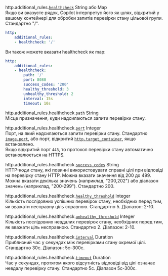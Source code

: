 <span class="parent-field">http.additional_rules.</span><a id="http-additional-rules-healthcheck" href="#http-additional-rules-healthcheck" class="field">`healthcheck`</a> <span class="type">String або Map</span>  
Якщо ви вказуєте рядок, Copilot інтерпретує його як шлях, відкритий у вашому контейнері для обробки запитів перевірки стану цільової групи. Стандартно "/".

```yaml
http:
    additional_rules:
    - healthcheck: '/'
```

Ви також можете вказати healthcheck як map:

```yaml
http:
    additional_rules:
    - healthcheck:
        path: '/'
        port: 8080
        success_codes: '200'
        healthy_threshold: 3
        unhealthy_threshold: 2
        interval: 15s
        timeout: 10s
```

<span class="parent-field">http.additional_rules.healthcheck.</span><a id="http-additional-rules-healthcheck-path" href="#http-additional-rules-healthcheck-path" class="field">`path`</a> <span class="type">String</span>  
    Місце призначення, куди надсилаються запити перевірки стану.

<span class="parent-field">http.additional_rules.healthcheck.</span><a id="http-additional-rules-healthcheck-port" href="#http-additional-rules-healthcheck-port" class="field">`port`</a> <span class="type">Integer</span>  
    Порт, на який надсилаються запити перевірки стану. Стандартно [`image.port`](./#image-port), або порт, відкритий [`http.target_container`](./#http-target-container), якщо встановлено.  
    Якщо відкритий порт `443`, то протокол перевірки стану автоматично встановлюється на HTTPS.

<span class="parent-field">http.additional_rules.healthcheck.</span><a id="http-additional-rules-healthcheck-success-codes" href="#http-additional-rules-healthcheck-success-codes" class="field">`success_codes`</a> <span class="type">String</span>  
    HTTP-коди стану, які повинні використовувати справні цілі при відповіді на перевірку стану HTTP. Можна вказати значення від 200 до 499. Можна вказати декілька значень (наприклад, "200,202") або діапазон значень (наприклад, "200-299"). Стандартно 200.

<span class="parent-field">http.additional_rules.healthcheck.</span><a id="http-additional-rules-healthcheck-healthy-threshold" href="#http-additional-rules-healthcheck-healthy-threshold" class="field">`healthy_threshold`</a> <span class="type">Integer</span>  
    Кількість послідовних успішних перевірок стану, необхідних перед тим, як вважати несправну ціль справною. Стандартно 5. Діапазон: 2-10.

<span class="parent-field">http.additional_rules.healthcheck.</span><a id="http-additional-rules-healthcheck-unhealthy-threshold" href="#http-additional-rules-healthcheck-unhealthy-threshold" class="field">`unhealthy_threshold`</a> <span class="type">Integer</span>  
    Кількість послідовних невдалих перевірок стану, необхідних перед тим, як вважати ціль несправною. Стандартно 2. Діапазон: 2-10.

<span class="parent-field">http.additional_rules.healthcheck.</span><a id="http-additional-rules-healthcheck-interval" href="#http-additional-rules-healthcheck-interval" class="field">`interval`</a> <span class="type">Duration</span>  
    Приблизний час у секундах між перевірками стану окремої цілі. Стандартно 30с. Діапазон: 5с–300с.

<span class="parent-field">http.additional_rules.healthcheck.</span><a id="http-additional-rules-healthcheck-timeout" href="#http-additional-rules-healthcheck-timeout" class="field">`timeout`</a> <span class="type">Duration</span>  
    Час у секундах, протягом якого відсутність відповіді від цілі означає невдалу перевірку стану. Стандартно 5с. Діапазон 5с-300с.
